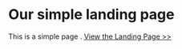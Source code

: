# Our simple landing page

This is a simple page . [View the Landing Page >>](https://serengia.github.io/microverse-html-css-project/)
